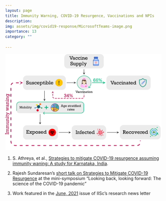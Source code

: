 ```yaml
---
layout: page
title: Immunity Warning, COVID-19 Resurgence, Vaccinations and NPIs
description: 
img: assets/img/covid19-response/MicrosoftTeams-image.png
importance: 13
category: ""

---
```




![](/assets/img/covid19-response/MicrosoftTeams-image.png)


1. S. Athreya, et al., [Strategies to mitigate COVID-19 resurgence assuming immunity waning: A study for Karnataka, India](https://www.medrxiv.org/content/10.1101/2021.05.26.21257836v1).

2. Rajesh Sundaresan’s [short talk on Strategies to Mitigate COVID-19 Resurgence](https://youtu.be/f2qWweTUFjo?t=3466) at the mini-symposium “Looking back, looking forward: The science of the COVID-19 pandemic”

3. Work featured in the [June, 2021](https://kernel.iisc.ac.in/wp-content/uploads/2021/07/Kernel-Issue-6-2021.pdf) issue of IISc’s research news letter